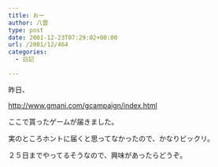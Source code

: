 ```yaml
---
title: おー
author: 八雲
type: post
date: 2001-12-23T07:29:02+00:00
url: /2001/12/464
categories:
  - 日記

---
```

昨日、
  
http://www.gmani.com/gcampaign/index.html
  
ここで貰ったゲームが届きました。
  
実のところホントに届くと思ってなかったので、かなりビックリ。
  
２５日までやってるそうなので、興味があったらどうぞ。